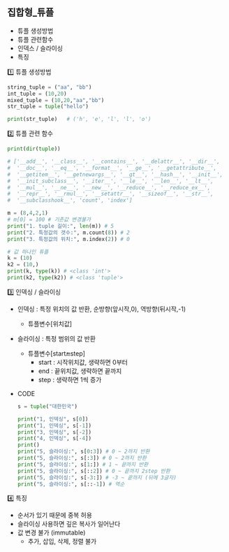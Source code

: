 ## 집합형_튜플

- 튜플 생성방법
- 튜플 관련함수
- 인덱스 / 슬라이싱
- 특징

1️⃣ 튜플 생성방법

```python
string_tuple = ("aa", "bb")
int_tuple = (10,20)
mixed_tuple = (10,20,"aa","bb")
str_tuple = tuple("hello")

print(str_tuple)   # ('h', 'e', 'l', 'l', 'o')
```

2️⃣ 튜플 관련 함수

```python
print(dir(tuple))

# ['__add__', '__class__', '__contains__', '__delattr__', '__dir__', 
#  '__doc__', '__eq__', '__format__', '__ge__', '__getattribute__', 
#  '__getitem__', '__getnewargs__', '__gt__', '__hash__', '__init__',
#  '__init_subclass__', '__iter__', '__le__', '__len__', '__lt__', 
#  '__mul__', '__ne__', '__new__', '__reduce__', '__reduce_ex__', 
#  '__repr__', '__rmul__', '__setattr__', '__sizeof__', '__str__', 
#  '__subclasshook__', 'count', 'index']

m = (8,4,2,1)
# m[0] = 100 # 기존값 변경불가
print("1. tuple 길이:", len(m)) # 5
print("2. 특정값의 갯수:", m.count(8)) # 2
print("3. 특정값의 위치:", m.index(2)) # 0

# 값 하나인 튜플
k = (10)
k2 = (10,)
print(k, type(k)) # <class 'int'>
print(k2, type(k2)) # <class 'tuple'>
```

3️⃣ 인덱싱 / 슬라이싱

- 인덱싱 : 특정 위치의 값 반환, 순방향(앞시작,0), 역방향(뒤시작,-1)
    - 튜플변수[위치값]
- 슬라이싱 : 특정 범위의 값 반환
    - 튜플변수[start:end:step]
        - start : 시작위치값, 생략하면 0부터
        - end : 끝위치값, 생략하면 끝까지
        - step : 생략하면 1씩 증가
- CODE

    ```python
    s = tuple("대한민국")

    print("1, 인덱싱", s[0])
    print("1, 인덱싱", s[-1])
    print("3, 인덱싱", s[-2])
    print("4, 인덱싱", s[-4])
    print()
    print("5, 슬라이싱:", s[0:3]) # 0 ~ 2까지 반환
    print("5, 슬라이싱:", s[:3]) # 0 ~ 2까지 반환
    print("5, 슬라이싱:", s[1:]) # 1 ~ 끝까지 반환
    print("5, 슬라이싱:", s[::2]) # 0 ~ 끝까지 2step 반환
    print("5, 슬라이싱:", s[-3:]) # -3 ~ 끝까지 (뒤에 3글자)
    print("5, 슬라이싱:", s[::-1]) # 역순

    ```

4️⃣ 특징

- 순서가 있기 때문에 중복 허용
- 슬라이싱 사용하면 깊은 복사가 일어난다
- 값 변경 불가 (immutable)
    - 추가, 삽입, 삭제, 정렬 불가